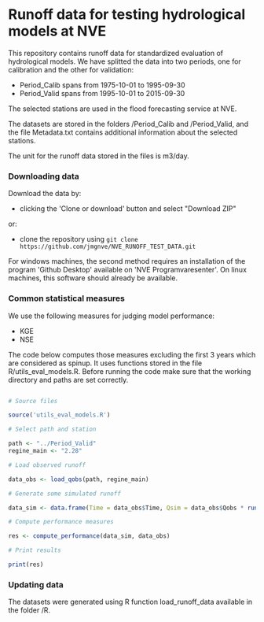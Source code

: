 Runoff data for testing hydrological models at NVE
==================================================

This repository contains runoff data for standardized evaluation of hydrological models. We have splitted the data into two periods, one for calibration and the other for validation:

* Period_Calib spans from 1975-10-01 to 1995-09-30
* Period_Valid spans from 1995-10-01 to 2015-09-30

The selected stations are used in the flood forecasting service at NVE.

The datasets are stored in the folders /Period_Calib and /Period_Valid, and the file Metadata.txt contains additional information about the selected stations.

The unit for the runoff data stored in the files is m3/day.

### Downloading data

Download the data by:

* clicking the 'Clone or download' button and select "Download ZIP"

or:

* clone the repository using `git clone https://github.com/jmgnve/NVE_RUNOFF_TEST_DATA.git`

For windows machines, the second method requires an installation of the program 'Github Desktop' available on 'NVE Programvaresenter'. On linux machines, this software should already be available.

### Common statistical measures

We use the following measures for judging model performance:

* KGE
* NSE

The code below computes those measures excluding the first 3 years which are considered as spinup. It uses functions stored in the file R/utils_eval_models.R. Before running the code make sure that the working directory and paths are set correctly.

```R

# Source files

source('utils_eval_models.R')

# Select path and station

path <- "../Period_Valid"
regine_main <- "2.28"

# Load observed runoff

data_obs <- load_qobs(path, regine_main)

# Generate some simulated runoff

data_sim <- data.frame(Time = data_obs$Time, Qsim = data_obs$Qobs * runif(length(data_obs$Qobs), min = 0.8, max = 1.2))

# Compute performance measures

res <- compute_performance(data_sim, data_obs)

# Print results

print(res)

```

### Updating data

The datasets were generated using R function load_runoff_data available in the folder /R.
